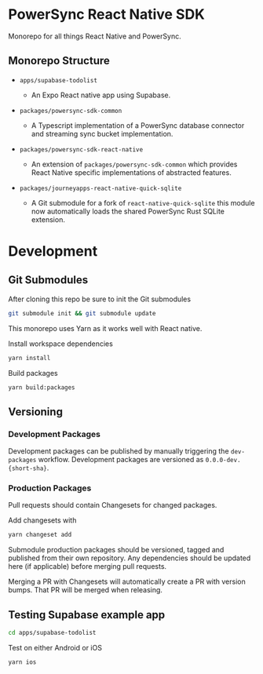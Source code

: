 # PowerSync React Native SDK

Monorepo for all things React Native and PowerSync.

## Monorepo Structure

- `apps/supabase-todolist`
    * An Expo React native app using Supabase.

- `packages/powersync-sdk-common`
    * A Typescript implementation of a PowerSync database connector and streaming sync bucket implementation.

- `packages/powersync-sdk-react-native`
    * An extension of `packages/powersync-sdk-common` which provides React Native specific implementations of abstracted features.

- `packages/journeyapps-react-native-quick-sqlite`
    * A Git submodule for a fork of `react-native-quick-sqlite` this module now automatically loads the shared PowerSync Rust SQLite extension.

# Development

## Git Submodules
After cloning this repo be sure to init the Git submodules

```bash
git submodule init && git submodule update
```

This monorepo uses Yarn as it works well with React native.

Install workspace dependencies
```bash
yarn install
```

Build packages
```bash
yarn build:packages
```


## Versioning


### Development Packages
Development packages can be published by manually triggering the `dev-packages` workflow. Development packages are versioned as `0.0.0-dev.{short-sha}`. 

### Production Packages
Pull requests should contain Changesets for changed packages.

Add changesets with
```Bash
yarn changeset add
```

Submodule production packages should be versioned, tagged and published from their own repository. Any dependencies should be updated here (if applicable) before merging pull requests.


Merging a PR with Changesets will automatically create a PR with version bumps. That PR will be merged when releasing. 

## Testing Supabase example app

``` bash
cd apps/supabase-todolist
```

Test on either Android or iOS
```bash
yarn ios
```

